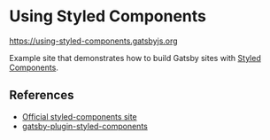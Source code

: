 # Using Styled Components

https://using-styled-components.gatsbyjs.org

Example site that demonstrates how to build Gatsby sites with
[Styled Components](https://www.styled-components.com/).

## References

- [Official styled-components site](https://www.styled-components.com/)
- [gatsby-plugin-styled-components](https://www.gatsbyjs.org/packages/gatsby-plugin-styled-components/)
